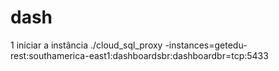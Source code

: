 # dash
1 iniciar a instância ./cloud_sql_proxy -instances=getedu-rest:southamerica-east1:dashboardsbr:dashboardbr=tcp:5433

